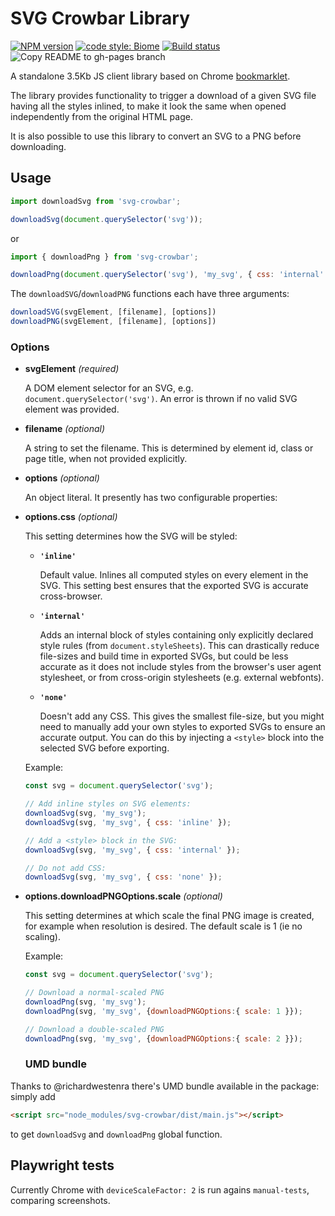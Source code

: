 # SVG Crowbar Library
[![NPM version](https://img.shields.io/npm/v/svg-crowbar.svg)](https://www.npmjs.com/package/svg-crowbar)
[![code style: Biome](https://img.shields.io/npm/v/npm.svg?logo=biome)](https://biomejs.dev/)
[![Build status](https://github.com/cy6erskunk/svg-crowbar/actions/workflows/node.js.yml/badge.svg)](https://github.com/cy6erskunk/svg-crowbar/actions/workflows/node.js.yml)
![Copy README to gh-pages branch](https://github.com/cy6erskunk/svg-crowbar/workflows/Copy%20README%20to%20gh-pages%20branch/badge.svg)

A standalone 3.5Kb JS client library based on Chrome [bookmarklet](https://nytimes.github.io/svg-crowbar/).

The library provides functionality to trigger a download of a given SVG file having all the styles inlined,
to make it look the same when opened independently from the original HTML page.

It is also possible to use this library to convert an SVG to a PNG before downloading.

## Usage
```javascript
import downloadSvg from 'svg-crowbar';

downloadSvg(document.querySelector('svg'));
```    
or
```javascript
import { downloadPng } from 'svg-crowbar';

downloadPng(document.querySelector('svg'), 'my_svg', { css: 'internal' });
```

The `downloadSVG`/`downloadPNG` functions each have three arguments:

```javascript
downloadSVG(svgElement, [filename], [options])
downloadPNG(svgElement, [filename], [options])
```

### Options

- **svgElement** *(required)*
  
  A DOM element selector for an SVG, e.g. `document.querySelector('svg')`. An error is thrown if no valid SVG element was provided.

- **filename** *(optional)*

  A string to set the filename. This is determined by element id, class or page title, when not provided explicitly.

- **options** *(optional)*

  An object literal. It presently has two configurable properties:

- **options.css** *(optional)*

  This setting determines how the SVG will be styled:

  - **`'inline'`**

    Default value. Inlines all computed styles on every element in the SVG. This setting best ensures that the exported SVG is accurate cross-browser.

  - **`'internal'`**

    Adds an internal block of styles containing only explicitly declared style rules (from `document.styleSheets`). This can drastically reduce file-sizes and build time in exported SVGs, but could be less accurate as it does not include styles from the browser's user agent stylesheet, or from cross-origin stylesheets (e.g. external webfonts).

  - **`'none'`**

    Doesn't add any CSS. This gives the smallest file-size, but you might need to manually add your own styles to exported SVGs to ensure an accurate output. You can do this by injecting a `<style>` block into the selected SVG before exporting.

  Example:
  ```javascript
  const svg = document.querySelector('svg');

  // Add inline styles on SVG elements:
  downloadSvg(svg, 'my_svg'); 
  downloadSvg(svg, 'my_svg', { css: 'inline' });

  // Add a <style> block in the SVG:
  downloadSvg(svg, 'my_svg', { css: 'internal' });

  // Do not add CSS:
  downloadSvg(svg, 'my_svg', { css: 'none' });
  ```

- **options.downloadPNGOptions.scale** *(optional)*

  This setting determines at which scale the final PNG image is created, for example when resolution is desired. The default scale is 1 (ie no scaling).

  Example:
  ```javascript
  const svg = document.querySelector('svg');

  // Download a normal-scaled PNG
  downloadPng(svg, 'my_svg');
  downloadPng(svg, 'my_svg', {downloadPNGOptions:{ scale: 1 }});

  // Download a double-scaled PNG
  downloadPng(svg, 'my_svg', {downloadPNGOptions:{ scale: 2 }});

  ```

  ### UMD bundle

Thanks to @richardwestenra there's UMD bundle available in the package: 
simply add 
```html
<script src="node_modules/svg-crowbar/dist/main.js"></script>
```
to get `downloadSvg` and `downloadPng` global function.

## Playwright tests

Currently Chrome with `deviceScaleFactor: 2` is run agains `manual-tests`, comparing screenshots.
